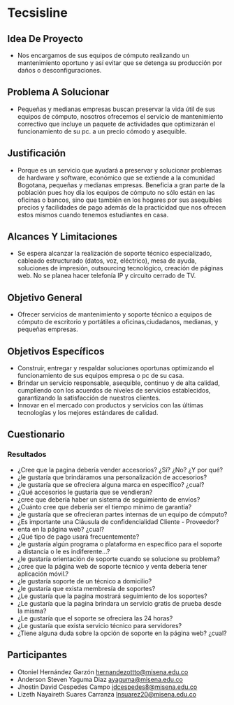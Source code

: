 # Tecsisline

## Idea De Proyecto

- Nos encargamos de sus equipos de cómputo realizando un mantenimiento oportuno y así evitar que se detenga su producción por daños o desconfiguraciones. 

## Problema A Solucionar
- Pequeñas y medianas empresas buscan preservar la vida útil de sus equipos de cómputo, nosotros ofrecemos el servicio de mantenimiento correctivo que incluye un paquete de actividades que optimizarán el funcionamiento de su pc. a un precio cómodo y asequible. 

## Justificación
- Porque es un servicio que ayudará a preservar y solucionar problemas de hardware y software, económico que se extiende a la comunidad Bogotana, pequeñas y medianas empresas.
Beneficia a gran parte de la población pues hoy día los equipos de cómputo no sólo están en las oficinas o bancos, sino que también en los hogares por sus asequibles precios y facilidades de pago además de la practicidad que nos ofrecen estos mismos cuando tenemos estudiantes en casa.

## Alcances Y Limitaciones 

- Se espera alcanzar la realización de soporte técnico especializado, cableado estructurado (datos, voz, eléctrico), mesa de ayuda, soluciones de impresión, outsourcing tecnológico, creación de páginas web. No se planea hacer telefonía IP y circuito cerrado de TV.

## Objetivo General

- Ofrecer servicios de mantenimiento y soporte técnico a equipos de cómputo de escritorio y portátiles a oficinas,ciudadanos, medianas, y pequeñas empresas.

## Objetivos Específicos
- Construir, entregar y respaldar soluciones oportunas optimizando el funcionamiento de sus equipos empresa o pc de su casa.
- Brindar un servicio responsable, asequible, continuo y de alta calidad, cumpliendo con los acuerdos de niveles de servicios establecidos, garantizando la satisfacción de nuestros clientes.
- Innovar en el mercado con productos y servicios con las últimas tecnologías y los mejores estándares de calidad.

## Cuestionario

### Resultados

- ¿Cree que la pagina debería vender accesorios? ¿Sí? ¿No? ¿Y por qué?
- ¿le gustaría que brindáramos una personalización de accesorios?
- ¿le gustaría que se ofreciera alguna marca en específico? ¿cual?
- ¿Qué accesorios le gustaría que se vendieran?
- ¿cree que debería haber un sistema de seguimiento de envíos?
- ¿Cuánto cree que debería ser el tiempo mínimo de garantía?
- ¿le gustaría que se ofrecieran partes internas de un equipo de cómputo?
- ¿Es importante una Cláusula de confidencialidad Cliente - Proveedor?
- enta en la página web? ¿cual?
- ¿Qué tipo de pago usará frecuentemente?
- ¿le gustaría algún programa o plataforma en específico para el soporte a distancia o le es indiferente...?
- ¿le gustaría orientación de soporte cuando se solucione su problema?
- ¿cree que la página web de soporte técnico y venta debería tener aplicación móvil.?
- ¿le gustaría soporte de un técnico a domicilio?
- ¿le gustaría que exista membresía de soportes?
- ¿Le gustaría que la pagina mostrará seguimiento de los soportes?
- ¿Le gustaría que la pagina brindara un servicio gratis de prueba desde la misma?
- ¿Le gustaría que el soporte se ofreciera las 24 horas?
- ¿Le gustaría que exista servicio técnico para servidores?
- ¿Tiene alguna duda sobre la opción de soporte en la página web? ¿cual?
## Participantes
- Otoniel Hernández Garzón      hernandezottto@misena.edu.co
- Anderson Steven Yaguma Diaz   ayaguma@misena.edu.co
- Jhostin David Cespedes Campo  jdcespedes8@misena.edu.co
- Lizeth Nayaireth Suares Carranza lnsuarez20@misena.edu.co
